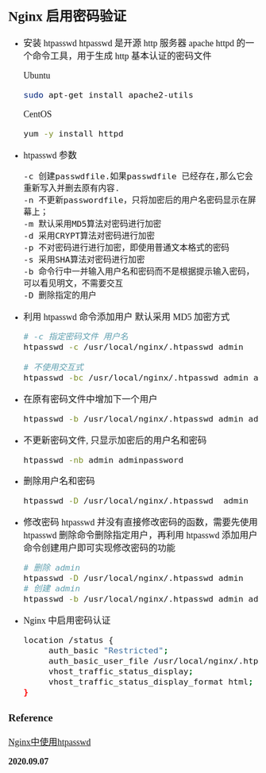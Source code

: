 <font size=4 face='楷体'>

## Nginx 启用密码验证

- 安装 htpasswd
  htpasswd 是开源 http 服务器 apache httpd 的一个命令工具，用于生成 http 基本认证的密码文件

  Ubuntu

  ```bash
  sudo apt-get install apache2-utils
  ```

  CentOS

  ```bash
  yum -y install httpd
  ```

- htpasswd 参数

  ```
  -c 创建passwdfile.如果passwdfile 已经存在,那么它会重新写入并删去原有内容.
  -n 不更新passwordfile，只将加密后的用户名密码显示在屏幕上；
  -m 默认采用MD5算法对密码进行加密
  -d 采用CRYPT算法对密码进行加密
  -p 不对密码进行进行加密，即使用普通文本格式的密码
  -s 采用SHA算法对密码进行加密
  -b 命令行中一并输入用户名和密码而不是根据提示输入密码，可以看见明文，不需要交互
  -D 删除指定的用户
  ```

- 利用 htpasswd 命令添加用户
  默认采用 MD5 加密方式

  ```bash
  # -c 指定密码文件 用户名
  htpasswd -c /usr/local/nginx/.htpasswd admin

  # 不使用交互式
  htpasswd -bc /usr/local/nginx/.htpasswd admin adminpassword
  ```

- 在原有密码文件中增加下一个用户

  ```bash
  htpasswd -b /usr/local/nginx/.htpasswd admin adminpassword
  ```

- 不更新密码文件, 只显示加密后的用户名和密码
  ```bash
  htpasswd -nb admin adminpassword
  ```
- 删除用户名和密码

  ```bash
  htpasswd -D /usr/local/nginx/.htpasswd  admin
  ```

- 修改密码
  htpasswd 并没有直接修改密码的函数，需要先使用 htpasswd 删除命令删除指定用户，再利用 htpasswd 添加用户命令创建用户即可实现修改密码的功能

  ```bash
  # 删除 admin
  htpasswd -D /usr/local/nginx/.htpasswd admin
  # 创建 admin
  htpasswd -b /usr/local/nginx/.htpasswd admin adminpassword
  ```

- Nginx 中启用密码认证
  ```bash
  location /status {
       auth_basic "Restricted";
       auth_basic_user_file /usr/local/nginx/.htpasswd;
       vhost_traffic_status_display;
       vhost_traffic_status_display_format html;
  }
  ```

### Reference

[Nginx中使用htpasswd](https://blog.csdn.net/zyw_java/article/details/80561316)

**2020.09.07**
